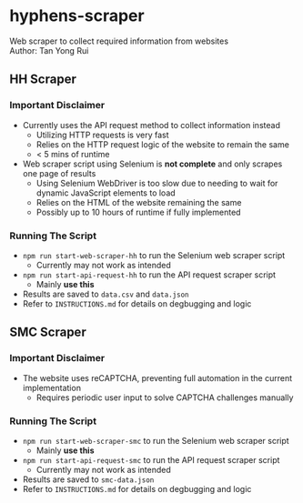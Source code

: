 # hyphens-scraper

Web scraper to collect required information from websites  
Author: Tan Yong Rui

## HH Scraper

### Important Disclaimer

-   Currently uses the API request method to collect information instead
    -   Utilizing HTTP requests is very fast
    -   Relies on the HTTP request logic of the website to remain the same
    -   < 5 mins of runtime
-   Web scraper script using Selenium is **not complete** and only scrapes one page of results
    -   Using Selenium WebDriver is too slow due to needing to wait for dynamic JavaScript
        elements to load
    -   Relies on the HTML of the website remaining the same
    -   Possibly up to 10 hours of runtime if fully implemented

### Running The Script

-   `npm run start-web-scraper-hh` to run the Selenium web scraper script
    -   Currently may not work as intended
-   `npm run start-api-request-hh` to run the API request scraper script
    -   Mainly **use this**
-   Results are saved to `data.csv` and `data.json`
-   Refer to `INSTRUCTIONS.md` for details on degbugging and logic

## SMC Scraper

### Important Disclaimer

-   The website uses reCAPTCHA, preventing full automation in the current implementation
    -   Requires periodic user input to solve CAPTCHA challenges manually

### Running The Script

-   `npm run start-web-scraper-smc` to run the Selenium web scraper script
    -   Mainly **use this**
-   `npm run start-api-request-smc` to run the API request scraper script
    -   Currently may not work as intended
-   Results are saved to `smc-data.json`
-   Refer to `INSTRUCTIONS.md` for details on degbugging and logic
